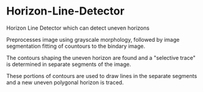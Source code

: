 # Horizon-Line-Detector
Horizon Line Detector which can detect uneven horizons


Preprocesses image using grayscale morphology, followed by image segmentation fitting of countours to the bindary image.

The contours shaping the uneven horizon are found and a "selective trace" is determined in separate segments of the image.

These portions of contours are used to draw lines in the separate segments and a new uneven polygonal horizon is traced.

